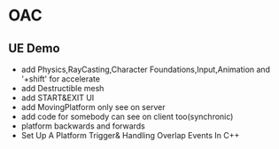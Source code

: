 # OAC
## UE Demo
* add Physics,RayCasting,Character Foundations,Input,Animation and '+shift' for accelerate
* add Destructible mesh
* add START&EXIT UI
* add MovingPlatform only see on server
* add code for somebody can see on client too(synchronic)
* platform backwards and forwards
* Set Up A Platform Trigger& Handling Overlap Events In C++
